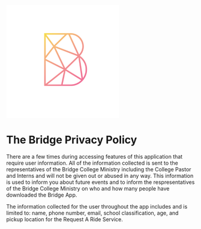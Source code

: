 <img src = "https://github.com/genesisapplicationstexas/Privacy-Policies/blob/main/Logos/the_bridge.PNG" width = 300 height = 300 >

# The Bridge Privacy Policy 

There are a few times during accessing features of this application that require user information. 
All of the information collected is sent to the representatives of the Bridge College Ministry including 
the College Pastor and Interns and will not be given out or abused in any way. This information is used 
to inform you about future events and to inform the respresentatives of the Bridge College Ministry on who 
and how many people have downloaded the Bridge App.

The information collected for the user throughout the app includes and is limited to: name, phone number, 
email, school classification, age, and pickup location for the Request A Ride Service.
